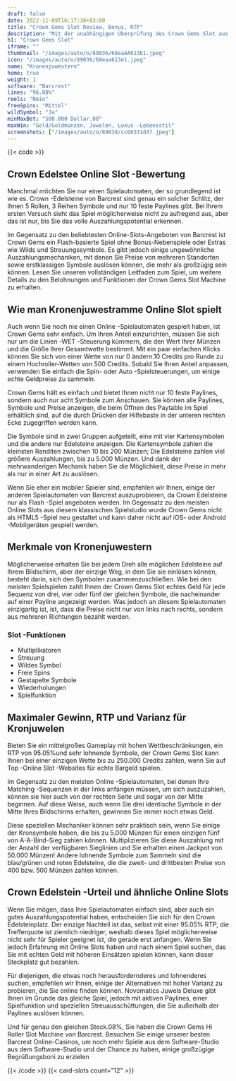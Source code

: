 ```yaml
---
draft: false
date: 2022-11-09T16:17:38+03:00
title: "Crown Gems Slot Review, Bonus, RTP"
description: "Mit der unabhängigen Überprüfung des Crown Gems Slot aus Barcrest können Sie kostenlos oder echtes Geld spielen und hier einen Bonus erhalten!"
h1: "Crown Gems Slot"
iframe: ""
thumbnail: "/images/auto/o/89036/68eaAA613E1.jpeg"
icon: "/images/auto/o/89036/68eaa613e1.jpeg"
name: "Kronenjuwestern"
home: true
weight: 1
software: "Barcrest"
lines: "96.08%"
reels: "Nein"
freeSpins: "Mittel"
wildSymbol: "Ja"
minMaxBet: "500.000 Dollar.00"
maxWin: "Gold/Goldmünzen, Juwelen, Luxus -Lebensstil"
screenshots: ["/images/auto/o/89038/cc08331d47.jpeg"]
---
```


{{< code >}}<h2>Crown Edelstee Online Slot -Bewertung</h2><p>Manchmal möchten Sie nur einen Spielautomaten, der so grundlegend ist wie es. Crown -Edelsteine von Barcrest sind genau ein solcher Schlitz, der Ihnen 5 Rollen, 3 Reihen Symbole und nur 10 feste Paylines gibt. Bei Ihrem ersten Versuch sieht das Spiel möglicherweise nicht zu aufregend aus, aber das ist nur, bis Sie das volle Auszahlungspotential erkennen.</p><p>Im Gegensatz zu den beliebtesten Online-Slots-Angeboten von Barcrest ist Crown Gems ein Flash-basierte Spiel ohne Bonus-Nebenspiele oder Extras wie Wilds und Streuungssymbole. Es gibt jedoch einige ungewöhnliche Auszahlungsmechaniken, mit denen Sie Preise von mehreren Standorten sowie erstklassigen Symbole auslösen können, die mehr als großzügig sein können. Lesen Sie unseren vollständigen Leitfaden zum Spiel, um weitere Details zu den Belohnungen und Funktionen der Crown Gems Slot Machine zu erhalten.</p><h2>Wie man Kronenjuwestramme Online Slot spielt</h2><p>Auch wenn Sie noch nie einen Online -Spielautomaten gespielt haben, ist Crown Gems sehr einfach. Um Ihren Anteil einzurichten, müssen Sie sich nur um die Linien -WET -Steuerung kümmern, die den Wert Ihrer Münzen und die Größe Ihrer Gesamtwette bestimmt. Mit ein paar einfachen Klicks können Sie sich von einer Wette von nur 0 ändern.10 Credits pro Runde zu einem Hochroller-Wetten von 500 Credits. Sobald Sie Ihren Anteil anpassen, verwenden Sie einfach die Spin- oder Auto -Spielsteuerungen, um einige echte Geldpreise zu sammeln.</p><p>Crown Gems hält es einfach und bietet Ihnen nicht nur 10 feste Paylines, sondern auch nur acht Symbole zum Anschauen. Sie können alle Paylines, Symbole und Preise anzeigen, die beim Öffnen des Paytable im Spiel erhältlich sind, auf die durch Drücken der Hilfebaste in der unteren rechten Ecke zugegriffen werden kann.</p><p>Die Symbole sind in zwei Gruppen aufgeteilt, eine mit vier Kartensymbolen und die andere nur Edelsteine anzeigen. Die Kartensymbole zahlen die kleinsten Renditen zwischen 10 bis 200 Münzen; Die Edelsteine zahlen viel größere Auszahlungen, bis zu 5.000 Münzen. Und dank der mehrwanderigen Mechanik haben Sie die Möglichkeit, diese Preise in mehr als nur in einer Art zu auslösen.</p><p>Wenn Sie eher ein mobiler Spieler sind, empfehlen wir Ihnen, einige der anderen Spielautomaten von Barcrest auszuprobieren, da Crown Edelsteine nur als Flash -Spiel angeboten werden. Im Gegensatz zu den meisten Online Slots aus diesem klassischen Spielstudio wurde Crown Gems nicht als HTML5 -Spiel neu gestaltet und kann daher nicht auf iOS- oder Android -Mobilgeräten gespielt werden.</p><h2>Merkmale von Kronenjuwestern</h2><p>Möglicherweise erhalten Sie bei jedem Dreh alle möglichen Edelsteine auf Ihrem Bildschirm, aber der einzige Weg, in dem Sie sie einlösen können, besteht darin, sich den Symbolen zusammenzuschließen. Wie bei den meisten Spielspielen zahlt Ihnen der Crown Gems Slot echtes Geld für jede Sequenz von drei, vier oder fünf der gleichen Symbole, die nacheinander auf einer Payline angezeigt werden. Was jedoch an diesem Spielautomaten einzigartig ist, ist, dass die Preise nicht nur von links nach rechts, sondern aus mehreren Richtungen bezahlt werden.</p><h3>
Slot -Funktionen</h3><ul>
<li></span>
Multiplikatoren</li>
<li></span>
Streuung</li>
<li></span>
Wildes Symbol</li>
<li></span>
Freie Spins</li>
<li></span>
Gestapelte Symbole</li>
<li></span>
Wiederholungen</li>
<li></span>
Spielfunktion</li></ul><h2>Maximaler Gewinn, RTP und Varianz für Kronjuwelen</h2><p>Bieten Sie ein mittelgroßes Gameplay mit hohen Wettbeschränkungen, ein RTP von 95.05%und sehr lohnende Symbole, der Crown Gems Slot kann Ihnen bei einer einzigen Wette bis zu 250.000 Credits zahlen, wenn Sie auf Top -Online Slot -Websites für echte Bargeld spielen.</p><p>Im Gegensatz zu den meisten Online -Spielautomaten, bei denen Ihre Matching -Sequenzen in der links anfangen müssen, um sich auszuzahlen, können sie hier auch von der rechten Seite und sogar von der Mitte beginnen. Auf diese Weise, auch wenn Sie drei identische Symbole in der Mitte Ihres Bildschirms erhalten, gewinnen Sie immer noch etwas Geld.</p><p>Diese speziellen Mechaniker können sehr praktisch sein, wenn Sie einige der Kronsymbole haben, die bis zu 5.000 Münzen für einen einzigen fünf von A-A-Bind-Sieg zahlen können. Multiplizieren Sie diese Auszahlung mit der Anzahl der verfügbaren Sieglinien und Sie erhalten einen Jackpot von 50.000 Münzen! Andere lohnende Symbole zum Sammeln sind die blau/grünen und roten Edelsteine, die die zweit- und drittbesten Preise von 400 bzw. 500 Münzen zahlen können.</p><h2>Crown Edelstein -Urteil und ähnliche Online Slots</h2><p>Wenn Sie mögen, dass Ihre Spielautomaten einfach sind, aber auch ein gutes Auszahlungspotential haben, entscheiden Sie sich für den Crown Edelsteinplatz. Der einzige Nachteil ist das, selbst mit einer 95.05% RTP, die Trefferquote ist ziemlich niedriger, weshalb dieses Spiel möglicherweise nicht sehr für Spieler geeignet ist, die gerade erst anfangen. Wenn Sie jedoch Erfahrung mit Online Slots haben und nach einem Spiel suchen, das Sie mit echten Geld mit höheren Einsätzen spielen können, kann dieser Steckplatz gut bezahlen.</p><p>Für diejenigen, die etwas noch herausfordernderes und lohnenderes suchen, empfehlen wir Ihnen, einige der Alternativen mit hoher Varianz zu probieren, die Sie online finden können. Novomatics Juwels Deluxe gibt Ihnen im Grunde das gleiche Spiel, jedoch mit aktiven Paylines, einer Spielfunktion und speziellen Streuausschüttungen, die Sie außerhalb der Paylines auslösen können.</p><p>Und für genau den gleichen Steck.08%, Sie haben die Crown Gems Hi Roller Slot Machine von Barcrest. Besuchen Sie einige unserer besten Barcrest Online-Casinos, um noch mehr Spiele aus dem Software-Studio aus dem Software-Studio und der Chance zu haben, einige großzügige Begrüßungsboni zu erzielen</p>{{< /code >}}
 {{< card-slots count="12" >}}